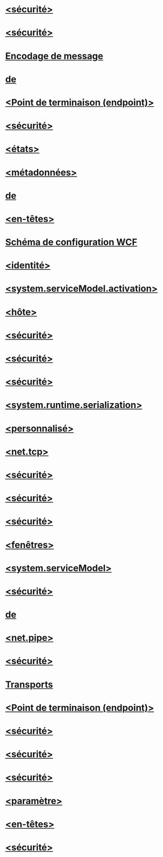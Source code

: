 # [<commonParameters>](commonparameters.md)
# [<netHttpsBinding>](nethttpsbinding.md)
# [<sécurité>](security-of-ws2007httpbinding.md)
# [<wsDualHttpBinding>](wsdualhttpbinding.md)
# [<endpointBehaviors>](endpointbehaviors.md)
# [<discoveryEndpoint>](discoveryendpoint.md)
# [<faultPropagationQuery>](faultpropagationquery-of-wcf.md)
# [<udpBinding>](udpbinding.md)
# [<claimTypeRequirements>](claimtyperequirements-for-message.md)
# [<policyImporters>](policyimporters.md)
# [<issuerChannelBehaviors>](issuerchannelbehaviors-element.md)
# [<sécurité>](security-of-peertransport.md)
# [<httpsTransport>](httpstransport.md)
# [<dataContractSerializer>](datacontractserializer-element.md)
# [<declaredTypes>](declaredtypes.md)
# [Encodage de message](message-encoding.md)
# [<mexHttpsBinding>](mexhttpsbinding.md)
# [<defaultCertificate>](defaultcertificate-element.md)
# [<add> de <defaultPorts>](add-of-defaultports.md)
# [<transport>](transport-of-webhttpbinding.md)
# [<clear>](clear-of-claimtyperequirements-element.md)
# [<knownType>](knowntype.md)
# [<msmqIntegrationBinding></msmqIntegrationBinding>](msmqintegrationbinding.md)
# [<bookmarkResumptionQueries>](bookmarkresumptionqueries-of-wcf.md)
# [<webHttpEndpoint>](webhttpendpoint.md)
# [<messageSenderAuthentication>](messagesenderauthentication.md)
# [<filterTable>](filtertable.md)
# [<soapProcessing>](soapprocessing.md)
# [<issuerMetadata>](issuermetadata.md)
# [<textMessageEncoding>](textmessageencoding.md)
# [<ajouter>](add-of-serviceactivations.md)
# [<persistableType>](persistabletype.md)
# [<serviceCertificate>](servicecertificate-of-clientcredentials-element.md)
# [<mexHttpBinding>](mexhttpbinding.md)
# [<binaryMessageEncoding>](binarymessageencoding.md)
# [<ajouter>](add-of-filters.md)
# [<activityScheduledQueries>](activityscheduledqueries-of-wcf.md)
# [<ajouter>](add-of-scopedcertificates-element.md)
# [<windowsAuthentication>](windowsauthentication-of-servicecredentials.md)
# [<Point de terminaison (endpoint)>](endpoint-of-client.md)
# [<sécurité>](security-of-nethttpbinding.md)
# [<additionalRequestParameters>](additionalrequestparameters-element.md)
# [<transport>](transport-of-netnamedpipebinding.md)
# [<dataContractSerializer>](datacontractserializer-of-system-runtime-serialization.md)
# [<participants>](participants-of-wcf.md)
# [<router>](routing-of-servicebehavior.md)
# [<faultPropagationQueries>](faultpropagationqueries-of-wcf.md)
# [<callbackTimeouts>](callbacktimeouts.md)
# [<transport>](transport-of-peertransport.md)
# [<activityStateQuery>](activitystatequery-of-wcf.md)
# [<issuer>](issuer-of-issuedtokenparameters.md)
# [<standardEndpoints>](standardendpoints.md)
# [<états>](states-of-wcf-workflowinstancequery.md)
# [<métadonnées>](metadata.md)
# [<add> de <namespaceTable>](add-of-namespacetable.md)
# [<synchronousReceive>](synchronousreceive-element.md)
# [<dispatcherSynchronization>](dispatchersynchronization.md)
# [<mexEndpoint>](mexendpoint.md)
# [<scopedCertificates>](scopedcertificates-element.md)
# [<en-têtes>](headers.md)
# [<ajouter>](add-of-claimtyperequirements.md)
# [<transport>](transport-of-netpeertcpbinding.md)
# [<ajouter>](add-of-declaredtypes-element.md)
# [Schéma de configuration WCF](index.md)
# [<clientVia>](clientvia.md)
# [<identité>](identity.md)
# [<pnrpPeerResolver>](pnrppeerresolver.md)
# [<peerTransport>](peertransport.md)
# [<ajouter>](add-of-wcf.md)
# [<system.serviceModel.activation>](system-servicemodel-activation.md)
# [<flux de travail>](workflow-of-wcf.md)
# [<client>](client.md)
# [<hôte>](host.md)
# [<extensions>](extensions.md)
# [<ajouter>](add-of-backuplist.md)
# [<webSocketSettings>](websocketsettings.md)
# [<byteStreamMessageEncoding>](bytestreammessageencoding.md)
# [<bindingElementExtensions>](bindingelementextensions.md)
# [<sécurité>](security-of-netnamedpipebinding.md)
# [<serviceSecurityAudit>](servicesecurityaudit.md)
# [<comportement>](behavior-of-endpointbehaviors.md)
# [<issuedToken>](issuedtoken.md)
# [<cancelRequestedQuery>](cancelrequestedquery-of-wcf.md)
# [<liaisons>](bindings.md)
# [<ajouter>](add-of-baseaddressprefixfilter.md)
# [<peer>](peer-of-servicecredentials.md)
# [<netHttpBinding>](nethttpbinding.md)
# [<policyImporter>](policyimporter.md)
# [<workflowInstanceQueries>](workflowinstancequeries-of-wcf.md)
# [<sécurité>](security-of-msmqintegrationbinding.md)
# [<rsa>](rsa.md)
# [<serviceTimeouts>](servicetimeouts.md)
# [<peerAuthentication>](peerauthentication.md)
# [<certificateReference>](certificatereference-for-identity.md)
# [<msmqIntegration>](msmqintegration.md)
# [<sécurité>](security-of-wsfederationhttpbinding.md)
# [<system.runtime.serialization>](system-runtime-serialization.md)
# [<udpTransportSettings>](udptransportsettings-of-udpannouncementendpoint.md)
# [<cancelRequestedQueries>](cancelrequestedqueries-of-wcf.md)
# [<discoveryClient>](discoveryclient.md)
# [<personnalisé>](custom.md)
# [<netMsmqBinding>](netmsmqbinding.md)
# [<dataContractSerializer>](datacontractserializer.md)
# [<backupList>](backuplist.md)
# [<serviceDiscovery>](servicediscovery.md)
# [<persistenceProvider>](persistenceprovider.md)
# [<serviceThrottling>](servicethrottling.md)
# [<claimTypeRequirements>](claimtyperequirements-element.md)
# [<router>](routing.md)
# [<message>](message-of-ws2007httpbinding.md)
# [<namedPipeTransport>](namedpipetransport.md)
# [<activityStateQueries>](activitystatequeries-of-wcf.md)
# [<message>](message-of-nethttpbinding.md)
# [<customBinding>](custombinding.md)
# [<message>](message-element-of-wsfederationhttpbinding.md)
# [<enableWebScript>](enablewebscript.md)
# [<wsFederationHttpBinding>](wsfederationhttpbinding.md)
# [<certificate>](certificate-element.md)
# [<ws2007FederationHttpBinding>](ws2007federationhttpbinding.md)
# [<scopes>](scopes.md)
# [<wsdlImporter>](wsdlimporter.md)
# [<serviceActivations>](serviceactivations.md)
# [<serviceCredentials>](servicecredentials.md)
# [<dynamicEndpoint>](dynamicendpoint.md)
# [<transportConfigurationTypes>](transportconfigurationtypes.md)
# [<windowsStreamSecurity>](windowsstreamsecurity.md)
# [<clientCertificate>](clientcertificate-of-servicecredentials.md)
# [<tcpTransport>](tcptransport.md)
# [<remove>](remove-of-claimtyperequirements-element.md)
# [<messageSenderAuthentication>](messagesenderauthentication-element.md)
# [<baseAddressPrefixFilters>](baseaddressprefixfilters.md)
# [<transactionFlow>](transactionflow.md)
# [<issuer>](issuer.md)
# [<net.tcp>](net-tcp.md)
# [<httpTransport>](httptransport.md)
# [<webMessageEncoding>](webmessageencoding.md)
# [<sécurité>](security-of-wsdualhttpbinding.md)
# [<sécurité>](security-of-wshttpbinding.md)
# [<basicHttpBinding>](basichttpbinding.md)
# [<webScriptEndpoint>](webscriptendpoint.md)
# [<ws2007HttpBinding>](ws2007httpbinding.md)
# [<udpTransportSettings>](udptransportsettings.md)
# [<webHttpBinding>](webhttpbinding.md)
# [<bindingExtensions>](bindingextensions.md)
# [<sécurité>](security-element-of-ws2007federationhttpbinding.md)
# [<dns>](dns.md)
# [<services>](services.md)
# [<timeOuts>](timeouts.md)
# [<exposedMethods>](exposedmethods.md)
# [<filtres>](filters-of-routing.md)
# [<fenêtres>](windows-of-clientcredentials-element.md)
# [<comportement>](behavior-of-servicebehaviors.md)
# [<baseAddresses>](baseaddresses.md)
# [<mtomMessageEncoding>](mtommessageencoding.md)
# [<system.serviceModel>](system-servicemodel.md)
# [<ajouter>](add-of-allowaccounts.md)
# [<bookmarkResumptionQuery>](bookmarkresumptionquery-of-wcf.md)
# [<message>](message-of-wsdualhttpbinding.md)
# [<authentification>](authentication-of-servicecertificate-element.md)
# [<transport>](transport-of-netmsmqbinding.md)
# [<sécurité>](security-of-webhttpbinding.md)
# [<defaultPorts>](defaultports.md)
# [<compositeDuplex>](compositeduplex.md)
# [<suivre>](tracking-of-wcf.md)
# [<endpointDiscovery>](endpointdiscovery.md)
# [<connectionPoolSettings> de <namedPipeTransport>](connectionpoolsettings.md)
# [<userDefinedTypes>](userdefinedtypes.md)
# [<message>](message-of-netmsmqbinding.md)
# [<serviceDebug>](servicedebug.md)
# [<workflowControlEndpoint>](workflowcontrolendpoint.md)
# [<ajouter>](add-of-services.md)
# [<net.pipe>](net-pipe.md)
# [<transport>](transport-of-ws2007httpbinding.md)
# [<userPrincipalName>](userprincipalname.md)
# [<useRequestHeadersForMetadataAddress>](userequestheadersformetadataaddress.md)
# [<knownCertificates>](knowncertificates.md)
# [<secureConversationBootstrap>](secureconversationbootstrap.md)
# [<namespaceTable>](namespacetable.md)
# [<sécurité>](security-of-basichttpbinding.md)
# [<message>](message-of-wshttpbinding.md)
# [<exposedMethod>](exposedmethod.md)
# [<ajouter>](add-of-authorizationpolicies.md)
# [<contractTypeNames>](contracttypenames.md)
# [<serviceAuthenticationManager>](serviceauthenticationmanager.md)
# [<netTcpBinding>](nettcpbinding.md)
# [<issuedTokenAuthentication>](issuedtokenauthentication-of-servicecredentials.md)
# [Transports](transports.md)
# [<udpAnnoucementEndpoint>](udpannoucementendpoint.md)
# [<authorizationPolicies>](authorizationpolicies.md)
# [<serviceBehaviors>](servicebehaviors.md)
# [<behaviorExtensions>](behaviorextensions.md)
# [<serviceCertificate>](servicecertificate-of-servicecredentials.md)
# [<backupLists>](backuplists.md)
# [<findCriteria>](findcriteria.md)
# [<extensions>](extensions-section.md)
# [<message>](message-element-of-ws2007federationhttpbinding.md)
# [<commonBehaviors>](commonbehaviors.md)
# [<message>](message-of-basichttpbinding.md)
# [<protocolMapping>](protocolmapping.md)
# [<ajouter>](add-of-issuerchannelbehaviors.md)
# [<peer>](peer-of-clientcredentials-element.md)
# [<endToEndTracing>](endtoendtracing.md)
# [<serviceHostingEnvironment>](servicehostingenvironment.md)
# [<ajouter>](add-of-allowedaudienceuris.md)
# [<persistableTypes>](persistabletypes.md)
# [<privacyNoticeAt>](privacynoticeat.md)
# [<transport>](transport-of-basichttpbinding.md)
# [<certificate>](certificate-for-identity.md)
# [<authentication>](authentication-of-clientcertificate-element.md)
# [<transport>](transport-of-nettcpbinding.md)
# [<certificate>](certificate-of-peer.md)
# [<channelPoolSettings>](channelpoolsettings.md)
# [<localClientSettings>](localclientsettings-element.md)
# [<sslStreamSecurity>](sslstreamsecurity.md)
# [<comContracts>](comcontracts.md)
# [<filterTables>](filtertables.md)
# [<state>](state-of-wcf-workflowinstancequery.md)
# [<callbackDebug>](callbackdebug.md)
# [<comContract>](comcontract.md)
# [<servicePrincipalName>](serviceprincipalname.md)
# [<httpDigest>](httpdigest-element.md)
# [<clientCertificate>](clientcertificate-of-clientcredentials-element.md)
# [<transport>](transport-of-nethttpbinding.md)
# [<ajouter>](add-of-entries.md)
# [<basicHttpContextBinding>](basichttpcontextbinding.md)
# [<xmlElement>](xmlelement.md)
# [<filtres>](filters.md)
# [<ajouter>](add-of-commonparameters.md)
# [<workflowInstanceQuery>](workflowinstancequery-of-wcf.md)
# [<endpointExtensions>](endpointextensions.md)
# [<filtre>](filter.md)
# [<ajouter>](add-of-claimtyperequirements-element.md)
# [<workflowRuntime>](workflowruntime.md)
# [<Point de terminaison (endpoint)>](endpoint-element.md)
# [<connectionPoolSettings>](connectionpoolsettings-of-tcptransport.md)
# [<transactedBatching>](transactedbatching.md)
# [<netPeerTcpBinding>](netpeertcpbinding.md)
# [<serviceMetadata>](servicemetadata.md)
# [<sécurité>](security-of-nettcpbinding.md)
# [<wsdlImporters>](wsdlimporters.md)
# [<localIssuer>](localissuer.md)
# [<activityScheduledQuery>](activityscheduledquery-of-wcf.md)
# [<userNameAuthentication>](usernameauthentication.md)
# [<sécurité>](security-of-custombinding.md)
# [<transport>](transport-of-wshttpbinding.md)
# [<services>](services-of-workflowruntime.md)
# [<entries>](entries.md)
# [<tokenRequestParameters>](tokenrequestparameters.md)
# [<webHttp>](webhttp.md)
# [<UdpDiscoveryEndpoint>](udpdiscoveryendpoint.md)
# [<sécurité>](security-of-netpeerbinding.md)
# [<clientCredentials>](clientcredentials.md)
# [<wsHttpContextBinding>](wshttpcontextbinding.md)
# [<message>](message-element-of-nettcpbinding.md)
# [<netTcpContextBinding>](nettcpcontextbinding.md)
# [<messageLogging></messageLogging>](messagelogging.md)
# [<ajouter>](add-of-baseaddresses.md)
# [<issuerMetadata>](issuermetadata-of-issuedtokenparameters.md)
# [<msmqTransport>](msmqtransport.md)
# [<mexNamedPipeBinding>](mexnamedpipebinding.md)
# [<serviceAuthorization>](serviceauthorization-element.md)
# [<useManagedPresentation>](usemanagedpresentation.md)
# [<allowAccounts>](allowaccounts.md)
# [<customTrackingQuery>](customtrackingquery-of-wcf.md)
# [<customTrackingQueries>](customtrackingqueries-of-wcf.md)
# [<diagnostics>](diagnostics-for-activation.md)
# [<service>](service.md)
# [<reliableSession>](reliablesession.md)
# [<ajouter>](add-of-knowncertificates.md)
# [<issuedTokenParameters>](issuedtokenparameters.md)
# [<paramètre>](parameter.md)
# [<userDefinedType>](userdefinedtype.md)
# [<allowedAudienceUris>](allowedaudienceuris.md)
# [<wsHttpBinding>](wshttpbinding.md)
# [<comportements>](behaviors.md)
# [<diagnostics>](diagnostics.md)
# [<resolver>](resolver.md)
# [<secureConversationAuthentication>](secureconversationauthentication-of-servicecredential.md)
# [<trackingProfile>](trackingprofile-of-wcf.md)
# [<peerAuthentication>](peerauthentication-element.md)
# [<msmqTransportSecurity>](msmqtransportsecurity.md)
# [<ajouter>](add-of-protocolmapping.md)
# [<localServiceSettings>](localservicesettings-element.md)
# [<ajouter>](add-of-scopes.md)
# [<transport>](transport-of-msmqintegrationbinding.md)
# [<unrecognizedPolicyAssertion>](unrecognizedpolicyassertion.md)
# [<en-têtes>](headers-element.md)
# [<ajouter>](add-of-transportconfigurationtype.md)
# [<ajouter>](add-of-contracttypenames.md)
# [<announcementEndpoint>](announcementendpoint.md)
# [<discoveryClientSettings>](discoveryclientsettings.md)
# [<mexTcpBinding>](mextcpbinding.md)
# [<oneWay>](oneway.md)
# [<netNamedPipeBinding>](netnamedpipebinding.md)
# [<certificate>](certificate-of-clientcertificate-element.md)
# [<sécurité>](security-of-netmsmqbinding.md)
